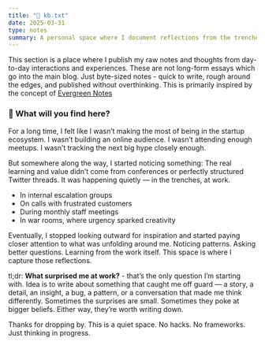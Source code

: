 ```yaml
---
title: "📝 kb.txt"
date: 2025-03-31
type: notes
summary: A personal space where I document reflections from the trenches — because the real learning isn’t in threads or conference halls, but in the raw, everyday stories unfolding at work.
---
```


This section is a place where I publish my raw notes and thoughts from day-to-day interactions and experiences. These are not long-form essays which go into the main blog. Just byte-sized notes - quick to write, rough around the edges, and published without overthinking. This is primarily inspired by the concept of [Evergreen Notes](https://notes.andymatuschak.org/About_these_notes)

### 🤔 What will you find here?

For a long time, I felt like I wasn’t making the most of being in the startup ecosystem.  I wasn’t building an online audience. I wasn’t attending enough meetups. I wasn’t tracking the next big hype closely enough.

But somewhere along the way, I started noticing something:  The real learning and value didn’t come from conferences or perfectly structured Twitter threads.  It was happening quietly — in the trenches, at work.

- In internal escalation groups  
- On calls with frustrated customers  
- During monthly staff meetings  
- In war rooms, where urgency sparked creativity  

Eventually, I stopped looking outward for inspiration and started paying closer attention to what was unfolding around me. Noticing patterns. Asking better questions. Learning from the work itself. This space is where I capture those reflections. 

tl;dr: **What surprised me at work?** - that’s the only question I’m starting with. Idea is to write about something that caught me off guard — a story, a detail, an insight, a bug, a pattern, or a conversation that made me think differently. Sometimes the surprises are small. Sometimes they poke at bigger beliefs. Either way, they’re worth writing down.

Thanks for dropping by. This is a quiet space. No hacks. No frameworks. Just thinking in progress.
